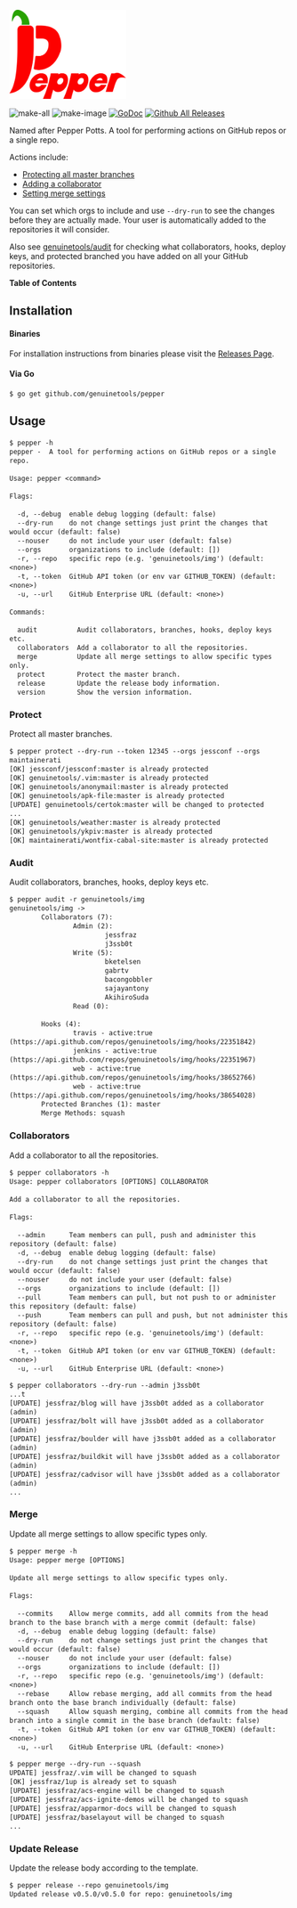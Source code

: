 <p align="left"><img src="logo/horizontal.png" alt="pepper" height="160px"></p>

![make-all](https://github.com/genuinetools/pepper/workflows/make-all/badge.svg)
![make-image](https://github.com/genuinetools/pepper/workflows/make-image/badge.svg)
[![GoDoc](https://img.shields.io/badge/godoc-reference-5272B4.svg?style=for-the-badge)](https://godoc.org/github.com/genuinetools/pepper)
[![Github All Releases](https://img.shields.io/github/downloads/genuinetools/pepper/total.svg?style=for-the-badge)](https://github.com/genuinetools/pepper/releases)

Named after Pepper Potts.  A tool for performing actions on GitHub repos or a single repo. 

Actions include:

- [Protecting all master branches](#protect)
- [Adding a collaborator](#collaborators)
- [Setting merge settings](#merge)

You can set which orgs to include and use `--dry-run` to see the
changes before they are actually made. Your user is automatically added to the
repositories it will consider.

Also see [genuinetools/audit](https://github.com/genuinetools/audit) for checking what
collaborators, hooks, deploy keys, and protected branched you have added on
all your GitHub repositories.

**Table of Contents**

<!-- START doctoc -->
<!-- END doctoc -->

## Installation

#### Binaries

For installation instructions from binaries please visit the [Releases Page](https://github.com/genuinetools/pepper/releases).

#### Via Go

```console
$ go get github.com/genuinetools/pepper
```

## Usage

```console
$ pepper -h
pepper -  A tool for performing actions on GitHub repos or a single repo.

Usage: pepper <command>

Flags:

  -d, --debug  enable debug logging (default: false)
  --dry-run    do not change settings just print the changes that would occur (default: false)
  --nouser     do not include your user (default: false)
  --orgs       organizations to include (default: [])
  -r, --repo   specific repo (e.g. 'genuinetools/img') (default: <none>)
  -t, --token  GitHub API token (or env var GITHUB_TOKEN) (default: <none>)
  -u, --url    GitHub Enterprise URL (default: <none>)

Commands:

  audit          Audit collaborators, branches, hooks, deploy keys etc.
  collaborators  Add a collaborator to all the repositories.
  merge          Update all merge settings to allow specific types only.
  protect        Protect the master branch.
  release        Update the release body information.
  version        Show the version information.
```

### Protect

Protect all master branches.

```console
$ pepper protect --dry-run --token 12345 --orgs jessconf --orgs maintainerati
[OK] jessconf/jessconf:master is already protected
[OK] genuinetools/.vim:master is already protected
[OK] genuinetools/anonymail:master is already protected
[OK] genuinetools/apk-file:master is already protected
[UPDATE] genuinetools/certok:master will be changed to protected
...
[OK] genuinetools/weather:master is already protected
[OK] genuinetools/ykpiv:master is already protected
[OK] maintainerati/wontfix-cabal-site:master is already protected
```

### Audit

Audit collaborators, branches, hooks, deploy keys etc.

```console
$ pepper audit -r genuinetools/img
genuinetools/img -> 
        Collaborators (7):
                Admin (2):
                        jessfraz
                        j3ssb0t
                Write (5):
                        bketelsen
                        gabrtv
                        bacongobbler
                        sajayantony
                        AkihiroSuda
                Read (0):

        Hooks (4):
                travis - active:true (https://api.github.com/repos/genuinetools/img/hooks/22351842)
                jenkins - active:true (https://api.github.com/repos/genuinetools/img/hooks/22351967)
                web - active:true (https://api.github.com/repos/genuinetools/img/hooks/38652766)
                web - active:true (https://api.github.com/repos/genuinetools/img/hooks/38654028)
        Protected Branches (1): master
        Merge Methods: squash
```


### Collaborators

Add a collaborator to all the repositories.

```console
$ pepper collaborators -h
Usage: pepper collaborators [OPTIONS] COLLABORATOR

Add a collaborator to all the repositories.

Flags:

  --admin      Team members can pull, push and administer this repository (default: false)
  -d, --debug  enable debug logging (default: false)
  --dry-run    do not change settings just print the changes that would occur (default: false)
  --nouser     do not include your user (default: false)
  --orgs       organizations to include (default: [])
  --pull       Team members can pull, but not push to or administer this repository (default: false)
  --push       Team members can pull and push, but not administer this repository (default: false)
  -r, --repo   specific repo (e.g. 'genuinetools/img') (default: <none>)
  -t, --token  GitHub API token (or env var GITHUB_TOKEN) (default: <none>)
  -u, --url    GitHub Enterprise URL (default: <none>)
```

```console
$ pepper collaborators --dry-run --admin j3ssb0t
...t 
[UPDATE] jessfraz/blog will have j3ssb0t added as a collaborator (admin)
[UPDATE] jessfraz/bolt will have j3ssb0t added as a collaborator (admin)
[UPDATE] jessfraz/boulder will have j3ssb0t added as a collaborator (admin)
[UPDATE] jessfraz/buildkit will have j3ssb0t added as a collaborator (admin)
[UPDATE] jessfraz/cadvisor will have j3ssb0t added as a collaborator (admin)
...
```

### Merge

Update all merge settings to allow specific types only.

```console
$ pepper merge -h
Usage: pepper merge [OPTIONS]

Update all merge settings to allow specific types only.

Flags:

  --commits    Allow merge commits, add all commits from the head branch to the base branch with a merge commit (default: false)
  -d, --debug  enable debug logging (default: false)
  --dry-run    do not change settings just print the changes that would occur (default: false)
  --nouser     do not include your user (default: false)
  --orgs       organizations to include (default: [])
  -r, --repo   specific repo (e.g. 'genuinetools/img') (default: <none>)
  --rebase     Allow rebase merging, add all commits from the head branch onto the base branch individually (default: false)
  --squash     Allow squash merging, combine all commits from the head branch into a single commit in the base branch (default: false)
  -t, --token  GitHub API token (or env var GITHUB_TOKEN) (default: <none>)
  -u, --url    GitHub Enterprise URL (default: <none>)
```

```console
$ pepper merge --dry-run --squash
UPDATE] jessfraz/.vim will be changed to squash
[OK] jessfraz/1up is already set to squash
[UPDATE] jessfraz/acs-engine will be changed to squash
[UPDATE] jessfraz/acs-ignite-demos will be changed to squash
[UPDATE] jessfraz/apparmor-docs will be changed to squash
[UPDATE] jessfraz/baselayout will be changed to squash
...
```

### Update Release

Update the release body according to the template.

```console
$ pepper release --repo genuinetools/img
Updated release v0.5.0/v0.5.0 for repo: genuinetools/img
```
